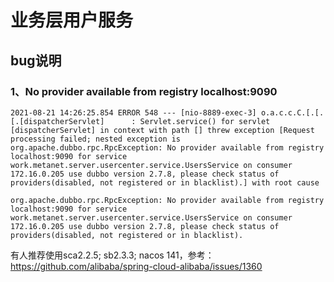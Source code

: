 # 业务层用户服务

## bug说明

### 1、No provider available from registry localhost:9090

```
2021-08-21 14:26:25.854 ERROR 548 --- [nio-8889-exec-3] o.a.c.c.C.[.[.[.[dispatcherServlet]      : Servlet.service() for servlet [dispatcherServlet] in context with path [] threw exception [Request processing failed; nested exception is org.apache.dubbo.rpc.RpcException: No provider available from registry localhost:9090 for service work.metanet.server.usercenter.service.UsersService on consumer 172.16.0.205 use dubbo version 2.7.8, please check status of providers(disabled, not registered or in blacklist).] with root cause

org.apache.dubbo.rpc.RpcException: No provider available from registry localhost:9090 for service work.metanet.server.usercenter.service.UsersService on consumer 172.16.0.205 use dubbo version 2.7.8, please check status of providers(disabled, not registered or in blacklist).
```

有人推荐使用sca2.2.5; sb2.3.3; nacos 141，参考：
https://github.com/alibaba/spring-cloud-alibaba/issues/1360
